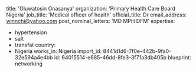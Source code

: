 title: 'Oluwatosin Onasanya'
organization: 'Primary Health Care Board Nigeria'
job_title: 'Medical officer of health'
official_title: Dr
email_address: winnchi@yahoo.com
post_nominal_letters: 'MD MPH DFM'
expertise:
  - hypertension
  - salt
  - transfat
country:
  - Nigeria
works_in: Nigeria
import_id: 8441d1d6-7f0e-442b-9fa0-32e594a4e4bb
id: 64015514-e685-46dd-8fe3-3f71a3db405b
blueprint: networking
